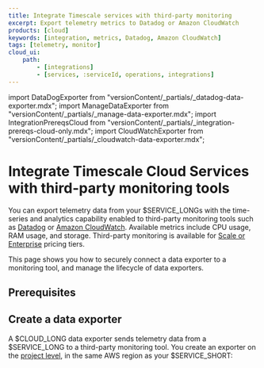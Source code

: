 ```yaml
---
title: Integrate Timescale services with third-party monitoring
excerpt: Export telemetry metrics to Datadog or Amazon CloudWatch
products: [cloud]
keywords: [integration, metrics, Datadog, Amazon CloudWatch]
tags: [telemetry, monitor]
cloud_ui:
    path:
        - [integrations]
        - [services, :serviceId, operations, integrations]
---
```


import DataDogExporter from "versionContent/_partials/_datadog-data-exporter.mdx";
import ManageDataExporter from "versionContent/_partials/_manage-data-exporter.mdx";
import IntegrationPrereqsCloud from "versionContent/_partials/_integration-prereqs-cloud-only.mdx";
import CloudWatchExporter from "versionContent/_partials/_cloudwatch-data-exporter.mdx";

# Integrate Timescale Cloud Services with third-party monitoring tools

You can export telemetry data from your $SERVICE_LONGs with the time-series and analytics capability enabled to third-party
monitoring tools such as [Datadog][datadog] or [Amazon CloudWatch][cloudwatch]. Available metrics include
CPU usage, RAM usage, and storage. Third-party monitoring is available for [Scale or Enterprise][pricing-plan-features]
pricing tiers.

This page shows you how to securely connect a data exporter to a monitoring tool, and manage
the lifecycle of data exporters.

## Prerequisites

<IntegrationPrereqsCloud />

## Create a data exporter

A $CLOUD_LONG data exporter sends telemetry data from a $SERVICE_LONG to a third-party monitoring
tool. You create an exporter on the [project level][projects], in the same AWS region as your $SERVICE_SHORT:

<Tabs label="Create a data exporter">

<Tab title="Datadog">

<DataDogExporter />

</Tab>

<Tab title="Amazon CloudWatch">

<CloudWatchExporter />

</Tab>

</Tabs>

<ManageDataExporter />

[attach-exporter]: /use-timescale/:currentVersion:/metrics-logging/integrations/#attach-a-data-exporter-to-a-timescale-cloud-service
[cloudwatch]: https://aws.amazon.com/cloudwatch/
[cloudwatch-docs]: https://docs.aws.amazon.com/cloudwatch/index.html
[create-exporter]: /use-timescale/:currentVersion:/metrics-logging/integrations/#create-a-data-exporter
[datadog]: https://www.datadoghq.com
[datadog-api-key]: https://docs.datadoghq.com/account_management/api-app-keys/#add-an-api-key-or-client-token
[datadog-docs]: https://docs.datadoghq.com/
[datadog-metrics-explorer]: https://app.datadoghq.com/metric/explorer
[console-integrations]: https://console.cloud.timescale.com/dashboard/integrations
[console-services]: https://console.cloud.timescale.com/dashboard/services
[reference]: /use-timescale/:currentVersion:/metrics-logging/integrations/#reference
[services-portal]: https://console.cloud.timescale.com/dashboard/services
[pricing-plan-features]: /about/:currentVersion:/pricing-and-account-management/#features-included-in-each-plan
[projects]: /use-timescale/:currentVersion:/members/
